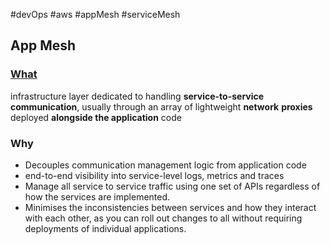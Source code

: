 #devOps #aws #appMesh #serviceMesh
## App Mesh

### [What](https://docs.aws.amazon.com/app-mesh/latest/userguide/what-is-app-mesh.html)
infrastructure layer dedicated to handling **service-to-service communication**, usually through an array of lightweight **network** **proxies** deployed **alongside the application** code

### Why
- Decouples communication management logic from application code
- end-to-end visibility into service-level logs, metrics and traces
- Manage all service to service traffic using one set of APIs regardless of how the services are implemented.
- Minimises the inconsistencies between services and how they interact with each other, as you can roll out changes to all without requiring deployments of individual applications.
